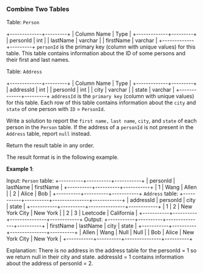 ### Combine Two Tables

Table: `Person`

+-------------+---------+
| Column Name | Type    |
+-------------+---------+
| personId    | int     |
| lastName    | varchar |
| firstName   | varchar |
+-------------+---------+
`personId` is the primary key (column with unique values) for this table.
This table contains information about the ID of some persons and their first and last names.

Table: `Address`

+-------------+---------+
| Column Name | Type    |
+-------------+---------+
| addressId   | int     |
| personId    | int     |
| city        | varchar |
| state       | varchar |
+-------------+---------+
`addressId` is the `primary key` (column with unique values) for this table.
Each row of this table contains information about the `city` and `state` of one person with `ID` = `PersonId`.

Write a solution to report the `first name,` `last name`, `city`, and `state` of each person in the `Person` table. If the address of a `personId` is not present in the `Address` table, report `null` instead.

Return the result table in any order.

The result format is in the following example.


**Example 1**:

Input:
`Person` table:
+----------+----------+-----------+
| personId | lastName | firstName |
+----------+----------+-----------+
| 1        | Wang     | Allen     |
| 2        | Alice    | Bob       |
+----------+----------+-----------+
`Address` table:
+-----------+----------+---------------+------------+
| addressId | personId | city          | state      |
+-----------+----------+---------------+------------+
| 1         | 2        | New York City | New York   |
| 2         | 3        | Leetcode      | California |
+-----------+----------+---------------+------------+
Output:
+-----------+----------+---------------+----------+
| firstName | lastName | city          | state    |
+-----------+----------+---------------+----------+
| Allen     | Wang     | Null          | Null     |
| Bob       | Alice    | New York City | New York |
+-----------+----------+---------------+----------+

Explanation:
There is no address in the address table for the personId = 1 so we return null in their city and state.
addressId = 1 contains information about the address of personId = 2.
